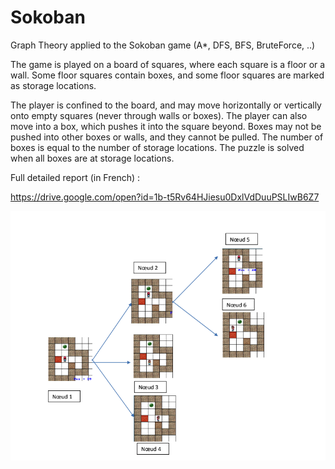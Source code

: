 # Sokoban
Graph Theory applied to the Sokoban game (A*, DFS, BFS, BruteForce, ..)


The game is played on a board of squares, where each square is a floor or a wall. Some floor squares contain boxes, and some floor squares are marked as storage locations.

The player is confined to the board, and may move horizontally or vertically onto empty squares (never through walls or boxes). The player can also move into a box, which pushes it into the square beyond. Boxes may not be pushed into other boxes or walls, and they cannot be pulled. The number of boxes is equal to the number of storage locations. The puzzle is solved when all boxes are at storage locations.



Full detailed report (in French) : 

https://drive.google.com/open?id=1b-t5Rv64HJiesu0DxlVdDuuPSLIwB6Z7

![Alt text](screen.png?raw=true "Title")

